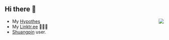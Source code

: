 ## Hi there 👋

<img src="https://github-readme-stats.vercel.app/api?username=towry&show_icons=true&theme=radical" align="right" />

- My [Hypothes](https://hypothes.is/users/towry)
- My [Linktr.ee](https://linktr.ee/towry) 🦹🏻‍♂️
- [Shuangpin](https://zh.wikipedia.org/wiki/%E5%8F%8C%E6%8B%BC) user.
